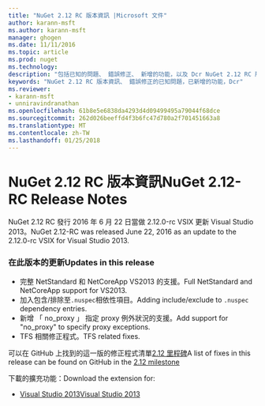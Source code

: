 ```yaml
---
title: "NuGet 2.12 RC 版本資訊 |Microsoft 文件"
author: karann-msft
ms.author: karann-msft
manager: ghogen
ms.date: 11/11/2016
ms.topic: article
ms.prod: nuget
ms.technology: 
description: "包括已知的問題、 錯誤修正、 新增的功能，以及 Dcr NuGet 2.12 RC 版本資訊。"
keywords: "NuGet 2.12 RC 版本資訊、 錯誤修正的已知問題，已新增的功能，Dcr"
ms.reviewer:
- karann-msft
- unniravindranathan
ms.openlocfilehash: 61b8e5e6838da4293d4d09499495a79044f68dce
ms.sourcegitcommit: 262d026beeffd4f3b6fc47d780a2f701451663a8
ms.translationtype: MT
ms.contentlocale: zh-TW
ms.lasthandoff: 01/25/2018
---
```

# <a name="nuget-212-rc-release-notes"></a><span data-ttu-id="01d91-104">NuGet 2.12 RC 版本資訊</span><span class="sxs-lookup"><span data-stu-id="01d91-104">NuGet 2.12-RC Release Notes</span></span>

<span data-ttu-id="01d91-105">NuGet 2.12 RC 發行 2016 年 6 月 22 日當做 2.12.0-rc VSIX 更新 Visual Studio 2013。</span><span class="sxs-lookup"><span data-stu-id="01d91-105">NuGet 2.12-RC was released June 22, 2016 as an update to the 2.12.0-rc VSIX for Visual Studio 2013.</span></span>

### <a name="updates-in-this-release"></a><span data-ttu-id="01d91-106">在此版本的更新</span><span class="sxs-lookup"><span data-stu-id="01d91-106">Updates in this release</span></span>

* <span data-ttu-id="01d91-107">完整 NetStandard 和 NetCoreApp VS2013 的支援。</span><span class="sxs-lookup"><span data-stu-id="01d91-107">Full NetStandard  and NetCoreApp support for VS2013.</span></span>
* <span data-ttu-id="01d91-108">加入包含/排除至`.nuspec`相依性項目。</span><span class="sxs-lookup"><span data-stu-id="01d91-108">Adding include/exclude to `.nuspec` dependency entries.</span></span>
* <span data-ttu-id="01d91-109">新增 「 no_proxy 」 指定 proxy 例外狀況的支援。</span><span class="sxs-lookup"><span data-stu-id="01d91-109">Add support for "no_proxy" to specify proxy exceptions.</span></span>
* <span data-ttu-id="01d91-110">TFS 相關修正程式。</span><span class="sxs-lookup"><span data-stu-id="01d91-110">TFS related fixes.</span></span>

<span data-ttu-id="01d91-111">可以在 GitHub 上找到的這一版的修正程式清單[2.12 里程碑](https://github.com/NuGet/Home/issues?q=milestone%3A2.12+is%3Aclosed)</span><span class="sxs-lookup"><span data-stu-id="01d91-111">A list of fixes in this release can be found on GitHub in the [2.12 milestone](https://github.com/NuGet/Home/issues?q=milestone%3A2.12+is%3Aclosed)</span></span>

<span data-ttu-id="01d91-112">下載的擴充功能：</span><span class="sxs-lookup"><span data-stu-id="01d91-112">Download the extension for:</span></span>

* [<span data-ttu-id="01d91-113">Visual Studio 2013</span><span class="sxs-lookup"><span data-stu-id="01d91-113">Visual Studio 2013</span></span>](https://dist.nuget.org/visualstudio-2013-vsix/v2.12.0-rc/NuGet.Tools.vsix)
